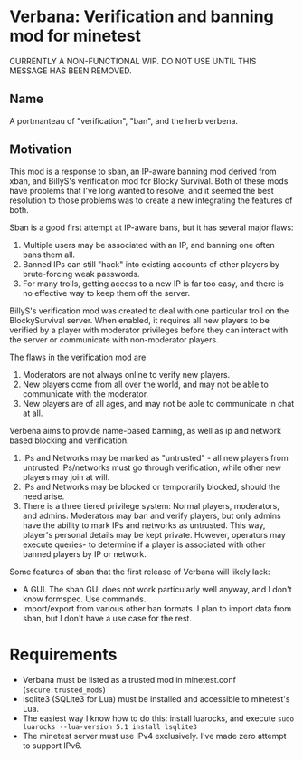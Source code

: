 Verbana: Verification and banning mod for minetest
==================================================

CURRENTLY A NON-FUNCTIONAL WIP. DO NOT USE UNTIL THIS MESSAGE HAS BEEN REMOVED.

Name
----
A portmanteau of "verification", "ban", and the herb verbena.

Motivation
----------

This mod is a response to sban, an IP-aware banning mod derived from xban,
and BillyS's verification mod for Blocky Survival. Both of these mods have
problems that I've long wanted to resolve, and it seemed the best resolution
to those problems was to create a new integrating the features of both.

Sban is a good first attempt at IP-aware bans, but it has several major flaws:
1. Multiple users may be associated with an IP, and banning one often bans
   them all.
2. Banned IPs can still "hack" into existing accounts of other players by
   brute-forcing weak passwords.
3. For many trolls, getting access to a new IP is far too easy, and there is no
   effective way to keep them off the server.

BillyS's verification mod was created to deal with one particular troll on
the BlockySurvival server. When enabled, it requires all new players to be
verified by a player with moderator privileges before they can interact with
the server or communicate with non-moderator players.

The flaws in the verification mod are
1. Moderators are not always online to verify new players.
2. New players come from all over the world, and may not be able to communicate
   with the moderator.
3. New players are of all ages, and may not be able to communicate in chat at
   all.

Verbena aims to provide name-based banning, as well as ip and network based
blocking and verification.
1. IPs and Networks may be marked as "untrusted" - all new players from
   untrusted IPs/networks must go through verification, while other new
   players may join at will.
2. IPs and Networks may be blocked or temporarily blocked, should the need
   arise.
3. There is a three tiered privilege system: Normal players, moderators,
   and admins. Moderators may ban and verify players, but only admins have
   the ability to mark IPs and networks as untrusted. This way, player's
   personal details may be kept private. However, operators may execute queries-
   to determine if a player is associated with other banned players by IP or
   network.

Some features of sban that the first release of Verbana will likely lack:
* A GUI. The sban GUI does not work particularly well anyway, and I don't know formspec. Use commands.
* Import/export from various other ban formats. I plan to import data from sban, but I don't have a use case for the rest.

Requirements
============

* Verbana must be listed as a trusted mod in minetest.conf (`secure.trusted_mods`)
* lsqlite3 (SQLite3 for Lua) must be installed and accessible to minetest's Lua.
 * The easiest way I know how to do this: install luarocks, and execute `sudo luarocks --lua-version 5.1 install lsqlite3`
* The minetest server must use IPv4 exclusively. I've made zero attempt to support IPv6.




